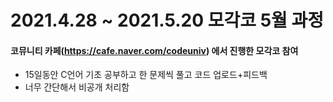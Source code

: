 # 2021.4.28 ~ 2021.5.20 모각코 5월 과정
#### 코뮤니티 카페(https://cafe.naver.com/codeuniv) 에서 진행한 모각코 참여

* 15일동안 C언어 기초 공부하고 한 문제씩 풀고 코드 업로드+피드백
* 너무 간단해서 비공개 처리함
